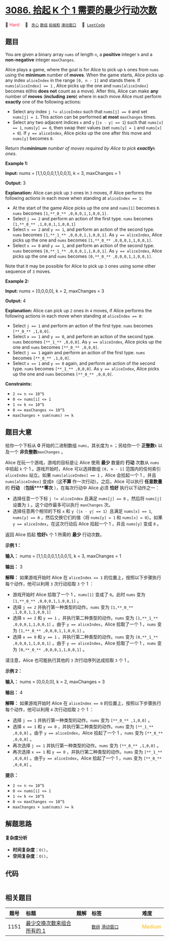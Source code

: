 # [3086. 拾起 K 个 1 需要的最少行动次数](https://leetcode.com/problems/minimum-moves-to-pick-k-ones)

🔴 <font color=#ff334b>Hard</font>&emsp; 🔖&ensp; [`贪心`](/outline/tag/greedy.md) [`数组`](/outline/tag/array.md) [`前缀和`](/outline/tag/prefix-sum.md) [`滑动窗口`](/outline/tag/sliding-window.md)&emsp; 🔗&ensp;[`LeetCode`](https://leetcode.com/problems/minimum-moves-to-pick-k-ones)

## 题目

You are given a binary array `nums` of length `n`, a **positive** integer `k`
and a **non-negative** integer `maxChanges`.

Alice plays a game, where the goal is for Alice to pick up `k` ones from
`nums` using the **minimum** number of **moves**. When the game starts, Alice
picks up any index `aliceIndex` in the range `[0, n - 1]` and stands there. If
`nums[aliceIndex] == 1` , Alice picks up the one and `nums[aliceIndex]`
becomes `0`(this **does not** count as a move). After this, Alice can make
**any** number of **moves** (**including** **zero**) where in each move Alice
must perform **exactly** one of the following actions:

  * Select any index `j != aliceIndex` such that `nums[j] == 0` and set `nums[j] = 1`. This action can be performed **at** **most** `maxChanges` times.
  * Select any two adjacent indices `x` and `y` (`|x - y| == 1`) such that `nums[x] == 1`, `nums[y] == 0`, then swap their values (set `nums[y] = 1` and `nums[x] = 0`). If `y == aliceIndex`, Alice picks up the one after this move and `nums[y]` becomes `0`.

Return _the**minimum** number of moves required by Alice to pick
**exactly**_`k` _ones_.



**Example 1:**

**Input:** nums = [1,1,0,0,0,1,1,0,0,1], k = 3, maxChanges = 1

**Output:** 3

**Explanation:** Alice can pick up `3` ones in `3` moves, if Alice performs
the following actions in each move when standing at `aliceIndex == 1`:

  * At the start of the game Alice picks up the one and `nums[1]` becomes `0`. `nums` becomes `[1,**_0_** ,0,0,0,1,1,0,0,1]`.
  * Select `j == 2` and perform an action of the first type. `nums` becomes `[1,**_0_** ,1,0,0,1,1,0,0,1]`
  * Select `x == 2` and `y == 1`, and perform an action of the second type. `nums` becomes `[1,**_1_** ,0,0,0,1,1,0,0,1]`. As `y == aliceIndex`, Alice picks up the one and `nums` becomes `[1,**_0_** ,0,0,0,1,1,0,0,1]`.
  * Select `x == 0` and `y == 1`, and perform an action of the second type. `nums` becomes `[0,**_1_** ,0,0,0,1,1,0,0,1]`. As `y == aliceIndex`, Alice picks up the one and `nums` becomes `[0,**_0_** ,0,0,0,1,1,0,0,1]`.

Note that it may be possible for Alice to pick up `3` ones using some other
sequence of `3` moves.

**Example 2:**

**Input:** nums = [0,0,0,0], k = 2, maxChanges = 3

**Output:** 4

**Explanation:** Alice can pick up `2` ones in `4` moves, if Alice performs
the following actions in each move when standing at `aliceIndex == 0`:

  * Select `j == 1` and perform an action of the first type. `nums` becomes `[**_0_** ,1,0,0]`.
  * Select `x == 1` and `y == 0`, and perform an action of the second type. `nums` becomes `[**_1_** ,0,0,0]`. As `y == aliceIndex`, Alice picks up the one and `nums` becomes `[**_0_** ,0,0,0]`.
  * Select `j == 1` again and perform an action of the first type. `nums` becomes `[**_0_** ,1,0,0]`.
  * Select `x == 1` and `y == 0` again, and perform an action of the second type. `nums` becomes `[**_1_** ,0,0,0]`. As `y == aliceIndex`, Alice picks up the one and `nums` becomes `[**_0_** ,0,0,0]`.



**Constraints:**

  * `2 <= n <= 10^5`
  * `0 <= nums[i] <= 1`
  * `1 <= k <= 10^5`
  * `0 <= maxChanges <= 10^5`
  * `maxChanges + sum(nums) >= k`


## 题目大意

给你一个下标从 **0** 开始的二进制数组 `nums`，其长度为 `n` ；另给你一个 **正整数**`k` 以及一个
**非负整数**`maxChanges` 。

Alice 在玩一个游戏，游戏的目标是让 Alice 使用 **最少** 数量的 **行动** 次数从 `nums` 中拾起 `k` 个 1
。游戏开始时，Alice 可以选择数组 `[0, n - 1]` 范围内的任何索引 `aliceIndex` 站立。如果 `nums[aliceIndex]
== 1` ，Alice 会拾起一个 1 ，并且 `nums[aliceIndex]` 变成`0`（这**不算** 作一次行动）。之后，Alice 可以执行
**任意数量** 的 **行动** （**包括****零次** ），在每次行动中 Alice 必须 **恰好** 执行以下动作之一：

  * 选择任意一个下标 `j != aliceIndex` 且满足 `nums[j] == 0` ，然后将 `nums[j]` 设置为 `1` 。这个动作最多可以执行 `maxChanges` 次。
  * 选择任意两个相邻的下标 `x` 和 `y`（`|x - y| == 1`）且满足 `nums[x] == 1`, `nums[y] == 0` ，然后交换它们的值（将 `nums[y] = 1` 和 `nums[x] = 0`）。如果 `y == aliceIndex`，在这次行动后 Alice 拾起一个 1 ，并且 `nums[y]` 变成 `0` 。

返回 Alice 拾起 **恰好**`k` 个 1 所需的 **最少** 行动次数。



**示例 1：**

**输入：** nums = [1,1,0,0,0,1,1,0,0,1], k = 3, maxChanges = 1

**输出：** 3

**解释：** 如果游戏开始时 Alice 在 `aliceIndex == 1` 的位置上，按照以下步骤执行每个动作，他可以利用 `3` 次行动拾取
`3` 个 1 ：

  * 游戏开始时 Alice 拾取了一个 1 ，`nums[1]` 变成了 `0`。此时 `nums` 变为 `[1,**_0_** ,0,0,0,1,1,0,0,1]` 。
  * 选择 `j == 2` 并执行第一种类型的动作。`nums` 变为 `[1,**_0_** ,1,0,0,1,1,0,0,1]`
  * 选择 `x == 2` 和 `y == 1` ，并执行第二种类型的动作。`nums` 变为 `[1,**_1_** ,0,0,0,1,1,0,0,1]` 。由于 `y == aliceIndex`，Alice 拾取了一个 1 ，`nums` 变为  `[1,**_0_** ,0,0,0,1,1,0,0,1]` 。
  * 选择 `x == 0` 和 `y == 1` ，并执行第二种类型的动作。`nums` 变为 `[0,**_1_** ,0,0,0,1,1,0,0,1]` 。由于 `y == aliceIndex`，Alice 拾取了一个 1 ，`nums` 变为  `[0,**_0_** ,0,0,0,1,1,0,0,1]` 。

请注意，Alice 也可能执行其他的 `3` 次行动序列达成拾取 `3` 个 1 。

**示例 2：**

**输入：** nums = [0,0,0,0], k = 2, maxChanges = 3

**输出：** 4

**解释：** 如果游戏开始时 Alice 在 `aliceIndex == 0` 的位置上，按照以下步骤执行每个动作，他可以利用 `4` 次行动拾取
`2` 个 1 ：

  * 选择 `j == 1` 并执行第一种类型的动作。`nums` 变为 `[**_0_** ,1,0,0]` 。
  * 选择 `x == 1` 和 `y == 0` ，并执行第二种类型的动作。`nums` 变为 `[**_1_** ,0,0,0]` 。由于 `y == aliceIndex`，Alice 拾起了一个 1 ，`nums` 变为 `[**_0_** ,0,0,0]` 。
  * 再次选择 `j == 1` 并执行第一种类型的动作。`nums` 变为 `[**_0_** ,1,0,0]` 。
  * 再次选择 `x == 1` 和 `y == 0` ，并执行第二种类型的动作。`nums` 变为 `[**_1_** ,0,0,0]` 。由于`y == aliceIndex`，Alice 拾起了一个 1 ，`nums` 变为 `[**_0_** ,0,0,0]` 。



**提示：**

  * `2 <= n <= 10^5`
  * `0 <= nums[i] <= 1`
  * `1 <= k <= 10^5`
  * `0 <= maxChanges <= 10^5`
  * `maxChanges + sum(nums) >= k`


## 解题思路

#### 复杂度分析

- **时间复杂度**：`O()`，
- **空间复杂度**：`O()`，

## 代码

```javascript

```

## 相关题目

<!-- prettier-ignore -->
| 题号 | 标题 | 题解 | 标签 | 难度 |
| :------: | :------ | :------: | :------ | :------ |
| 1151 | [最少交换次数来组合所有的 1](https://leetcode.com/problems/minimum-swaps-to-group-all-1s-together) |  |  [`数组`](/outline/tag/array.md) [`滑动窗口`](/outline/tag/sliding-window.md) | <font color=#ffb800>Medium</font> |

<style>
.blue {
    background-color: #096dd9;
    padding: 0.25rem 0.5rem;
    margin: 0;
    font-size: 0.85em;
    border-radius: 3px;
    color: white;
    font-weight: 500;
}
table th:first-of-type { width: 10%; }
table th:nth-of-type(2) { width: 35%; }
table th:nth-of-type(3) { width: 10%; }
table th:nth-of-type(4) { width: 35%; }
table th:nth-of-type(5) { width: 10%; }
</style>
